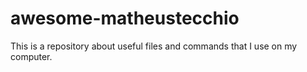# awesome-matheustecchio
This is a repository about useful files and commands that I use on my computer.
